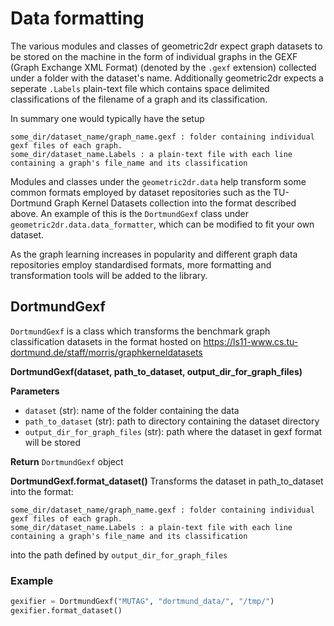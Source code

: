 # Data formatting

The various modules and classes of geometric2dr expect graph datasets to be stored on the machine in the form of individual graphs in the GEXF (Graph Exchange XML Format) (denoted by the `.gexf` extension) collected under a folder with the dataset's name. Additionally geometric2dr expects a seperate `.Labels` plain-text file which contains space delimited classifications of the filename of a graph and its classification.

In summary one would typically have the setup
```
some_dir/dataset_name/graph_name.gexf : folder containing individual gexf files of each graph.
some_dir/dataset_name.Labels : a plain-text file with each line containing a graph's file_name and its classification
```

Modules and classes under the `geometric2dr.data` help transform some common formats employed by dataset repositories such as the TU-Dortmund Graph Kernel Datasets collection into the format described above. An example of this is the `DortmundGexf` class under `geometric2dr.data.data_formatter`, which can be modified to fit your own dataset.

As the graph learning increases in popularity and different graph data repositories employ standardised formats, more formatting and transformation tools will be added to the library.

## DortmundGexf
`DortmundGexf` is a class which transforms the benchmark graph classification datasets in the format hosted on https://ls11-www.cs.tu-dortmund.de/staff/morris/graphkerneldatasets 

**DortmundGexf(dataset, path_to_dataset, output_dir_for_graph_files)**

**Parameters**

- `dataset` (str): name of the folder containing the data
- `path_to_dataset` (str): path to directory containing the dataset directory
- `output_dir_for_graph_files` (str): path where the dataset in gexf format will be stored

**Return**
`DortmundGexf` object

**DortmundGexf.format_dataset()**
Transforms the dataset in path_to_dataset into the format:

```
some_dir/dataset_name/graph_name.gexf : folder containing individual gexf files of each graph.
some_dir/dataset_name.Labels : a plain-text file with each line containing a graph's file_name and its classification
```

into the path defined by `output_dir_for_graph_files`

### Example
```python
gexifier = DortmundGexf("MUTAG", "dortmund_data/", "/tmp/")
gexifier.format_dataset()
```